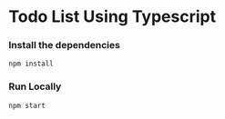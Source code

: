 # Todo List Using Typescript

### Install the dependencies

```
npm install
```

### Run Locally

```
npm start
```
